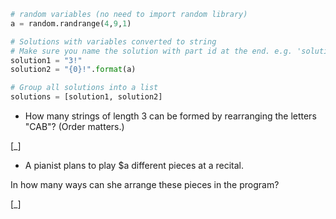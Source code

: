 ```python
# random variables (no need to import random library)
a = random.randrange(4,9,1)

# Solutions with variables converted to string
# Make sure you name the solution with part id at the end. e.g. 'solution1' will be solution for part 1.
solution1 = "3!"
solution2 = "{0}!".format(a)

# Group all solutions into a list
solutions = [solution1, solution2]

```

* How many strings of length 3 can be formed by rearranging the letters "CAB"? (Order matters.)

[_]

* A pianist plans to play $a different pieces at a recital.

In how many ways can she arrange these pieces in the program?

[_]
